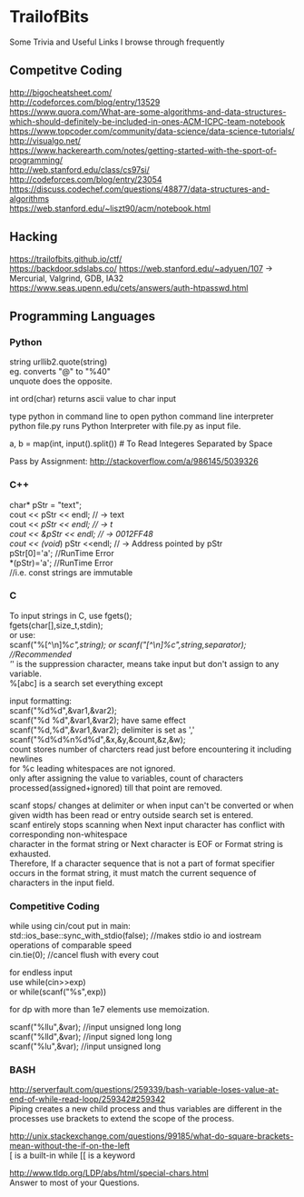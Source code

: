 # TrailofBits
Some Trivia and Useful Links I browse through frequently

## Competitve Coding
http://bigocheatsheet.com/  
http://codeforces.com/blog/entry/13529  
https://www.quora.com/What-are-some-algorithms-and-data-structures-which-should-definitely-be-included-in-ones-ACM-ICPC-team-notebook  
https://www.topcoder.com/community/data-science/data-science-tutorials/  
http://visualgo.net/  
https://www.hackerearth.com/notes/getting-started-with-the-sport-of-programming/  
http://web.stanford.edu/class/cs97si/  
http://codeforces.com/blog/entry/23054  
https://discuss.codechef.com/questions/48877/data-structures-and-algorithms  
https://web.stanford.edu/~liszt90/acm/notebook.html  

## Hacking
https://trailofbits.github.io/ctf/  
https://backdoor.sdslabs.co/ 
https://web.stanford.edu/~adyuen/107 -> Mercurial, Valgrind, GDB, IA32
https://www.seas.upenn.edu/cets/answers/auth-htpasswd.html

## Programming Languages
### Python
string urllib2.quote(string)  
eg. converts "@" to "%40"  
unquote does the opposite.  

int ord(char) returns ascii value to char input  

type python in command line to open python command line interpreter  
python file.py runs Python Interpreter with file.py as input file.  

a, b = map(int, input().split()) # To Read Integeres Separated by Space  

Pass by Assignment: http://stackoverflow.com/a/986145/5039326  

### C++
char* pStr = "text";  
cout <<  pStr << endl; // -> text  
cout << *pStr << endl; // -> t  
cout << &pStr << endl; // -> 0012FF48  
cout << (void*) pStr <<endl; // -> Address pointed by pStr  
pStr[0]='a'; //RunTime Error  
*(pStr)='a'; //RunTime Error  
//i.e. const strings are immutable  

### C
To input strings in C, use fgets();  
fgets(char[],size_t,stdin);  
or use:  
scanf("%[^\n]%*c",string); or scanf("[^\n]%c",string,separator);  //Recommended   
'*' is the suppression character, means take input but don't assign to any variable.  
%[abc] is a search set everything except  
  
input formatting:  
scanf("%d%d",&var1,&var2);  
scanf("%d %d",&var1,&var2); have same effect  
scanf("%d,%d",&var1,&var2); delimiter is set as ','  
scanf("%d%d%n%d%d",&x,&y,&count,&z,&w);  
count stores number of charcters read just before encountering it including newlines  
for %c leading whitespaces are not ignored.  
only after assigning the value to variables, count of characters processed(assigned+ignored) till that point are removed.  

scanf stops/ changes at delimiter or when input can't be converted or when given width has been read or entry outside search set is entered.  
scanf entirely stops scanning when Next input character has conflict with corresponding non-whitespace  
character in the format string or Next character is EOF or Format string is exhausted.  
Therefore, If a character sequence that is not a part of format specifier occurs in the format string, it must match the current sequence of characters in the input field.  

### Competitive Coding
while using cin/cout put in main:  
std::ios_base::sync_with_stdio(false); //makes stdio io and iostream operations of comparable speed  
cin.tie(0); //cancel flush with every cout  

for endless input  
use while(cin>>exp)  
or  while(scanf("%s",exp))  

for dp with more than 1e7 elements use memoization.  

scanf("%llu",&var); //input unsigned long long  
scanf("%lld",&var); //input signed long long  
scanf("%lu",&var); //input unsigned long  


### BASH

http://serverfault.com/questions/259339/bash-variable-loses-value-at-end-of-while-read-loop/259342#259342  
Piping creates a new child process and thus variables are different in the processes use brackets to extend the scope of the process.  

http://unix.stackexchange.com/questions/99185/what-do-square-brackets-mean-without-the-if-on-the-left  
[ is a built-in while [[ is a keyword  

http://www.tldp.org/LDP/abs/html/special-chars.html  
Answer to most of your Questions.  
